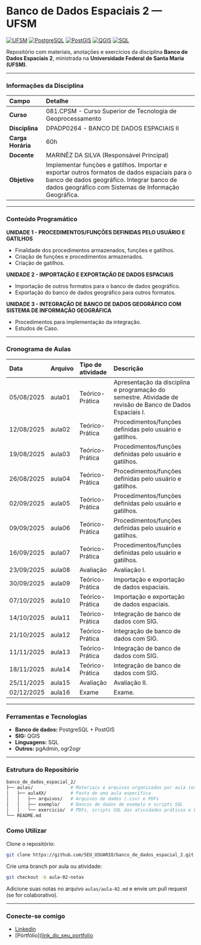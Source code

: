 # Banco de Dados Espaciais 2 — UFSM

[![UFSM](https://img.shields.io/badge/UFSM-Universidade%20Federal%20de%20Santa%20Maria-blue)](https://www.ufsm.br)
[![PostgreSQL](https://img.shields.io/badge/PostgreSQL-14+-336791?logo=postgresql&logoColor=white)](https://www.postgresql.org/)
[![PostGIS](https://img.shields.io/badge/PostGIS-3.3+-A6CE39?logo=postgis&logoColor=white)](https://postgis.net/)
[![QGIS](https://img.shields.io/badge/QGIS-3.30+-93b023?logo=qgis&logoColor=white)](https://qgis.org/)
[![SQL](https://img.shields.io/badge/SQL-Structured%20Query%20Language-lightgrey)](https://en.wikipedia.org/wiki/SQL)

Repositório com materiais, anotações e exercícios da disciplina **Banco de Dados Espaciais 2**, ministrada na **Universidade Federal de Santa Maria (UFSM)**.

---

### Informações da Disciplina

| Campo | Detalhe |
| :--- | :--- |
| **Curso** | 081.CPSM - Curso Superior de Tecnologia de Geoprocessamento |
| **Disciplina** | DPADP0264 - BANCO DE DADOS ESPACIAIS II |
| **Carga Horária** | 60h |
| **Docente** | MARINÊZ DA SILVA (Responsável Principal) |
| **Objetivo** | Implementar funções e gatilhos. Importar e exportar outros formatos de dados espaciais para o banco de dados geográfico. Integrar banco de dados geográfico com Sistemas de Informação Geográfica. |

---

### Conteúdo Programático

**UNIDADE 1 - PROCEDIMENTOS/FUNÇÕES DEFINIDAS PELO USUÁRIO E GATILHOS**
* Finalidade dos procedimentos armazenados, funções e gatilhos.
* Criação de funções e procedimentos armazenados.
* Criação de gatilhos.

**UNIDADE 2 - IMPORTAÇÃO E EXPORTAÇÃO DE DADOS ESPACIAIS**
* Importação de outros formatos para o banco de dados geográfico.
* Exportação do banco de dados geográfico para outros formatos.

**UNIDADE 3 - INTEGRAÇÃO DE BANCO DE DADOS GEOGRÁFICO COM SISTEMA DE INFORMAÇÃO GEOGRÁFICA**
* Procedimentos para implementação da integração.
* Estudos de Caso.

---

### Cronograma de Aulas

| Data | Arquivo | Tipo de atividade | Descrição |
| :--- | :--- | :--- | :--- |
| 05/08/2025 | aula01 | Teórico-Prática | Apresentação da disciplina e programação do semestre. Atividade de revisão de Banco de Dados Espaciais I. |
| 12/08/2025 | aula02 | Teórico-Prática | Procedimentos/funções definidas pelo usuário e gatilhos. |
| 19/08/2025 | aula03 | Teórico-Prática | Procedimentos/funções definidas pelo usuário e gatilhos. |
| 26/08/2025 | aula04 | Teórico-Prática | Procedimentos/funções definidas pelo usuário e gatilhos. |
| 02/09/2025 | aula05 | Teórico-Prática | Procedimentos/funções definidas pelo usuário e gatilhos. |
| 09/09/2025 | aula06 | Teórico-Prática | Procedimentos/funções definidas pelo usuário e gatilhos. |
| 16/09/2025 | aula07 | Teórico-Prática | Procedimentos/funções definidas pelo usuário e gatilhos. |
| 23/09/2025 | aula08 | Avaliação | Avaliação I. |
| 30/09/2025 | aula09 | Teórico-Prática | Importação e exportação de dados espaciais. |
| 07/10/2025 | aula10 | Teórico-Prática | Importação e exportação de dados espaciais. |
| 14/10/2025 | aula11 | Teórico-Prática | Integração de banco de dados com SIG. |
| 21/10/2025 | aula12 | Teórico-Prática | Integração de banco de dados com SIG. |
| 11/11/2025 | aula13 | Teórico-Prática | Integração de banco de dados com SIG. |
| 18/11/2025 | aula14 | Teórico-Prática | Integração de banco de dados com SIG. |
| 25/11/2025 | aula15 | Avaliação | Avaliação II. |
| 02/12/2025 | aula16 | Exame | Exame. |

---

### Ferramentas e Tecnologias
* **Banco de dados:** PostgreSQL + PostGIS
* **SIG:** QGIS
* **Linguagens:** SQL
* **Outros:** pgAdmin, ogr2ogr

---

### Estrutura do Repositório
```bash
banco_de_dados_espacial_2/
├── aulas/              # Materiais e arquivos organizados por aula (ex: aula01, aula02, etc.)
│   ├── aulaXX/         # Pasta de uma aula específica
│   │   ├── arquivos/   # Arquivos de dados (.csv) e PDFs
│   │   ├── exemplo/    # Bancos de dados de exemplo e scripts SQL
│   │   └── exercicio/  # PDFs, scripts SQL das atividades práticas e banco de dados
└── README.md
```

### Como Utilizar

Clone o repositório:
```bash
git clone https://github.com/SEU_USUARIO/banco_de_dados_espacial_2.git
```
Crie uma branch por aula ou atividade:
```bash
git checkout -b aula-02-notas
```

Adicione suas notas no arquivo `aulas/aula-02.md` e envie um pull request (se for colaborativo).

---

### Conecte-se comigo
* [Linkedin](https://www.linkedin.com/in/beatriz-woos-buffon-102ab5191/)
* [Pórtfólio]([link_do_seu_portfolio](https://beatrizbuffon21.github.io/)

